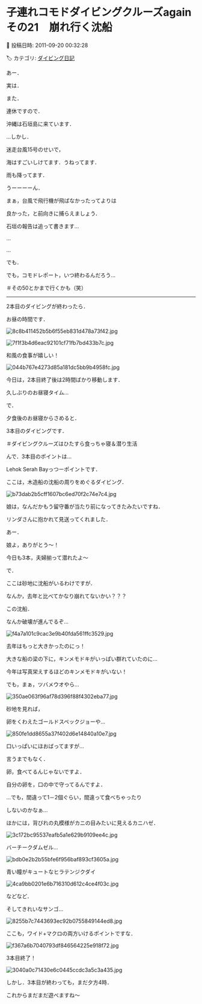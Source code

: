 # 子連れコモドダイビングクルーズagain　その21　崩れ行く沈船

📅 投稿日時: 2011-09-20 00:32:28

🏷️ カテゴリ: [ダイビング日記](ce3a7a8d424d112fce83ee85c81a0e344.md)

あー．


実は．


また．


連休ですので．


沖縄は石垣島に来ています．





…しかし．


迷走台風15号のせいで，


海はすごいしけてます．うねってます．


雨も降ってます．





うーーーーん．


まぁ，台風で飛行機が飛ばなかったってよりは


良かった，と前向きに捕らえましょう．





石垣の報告は追って書きます…


…


…


でも．


でも，コモドレポート，いつ終わるんだろう…


＃その50とかまで行くかも（笑）


-----





2本目のダイビングが終わったら．


お昼の時間です．




![8c8b411452b5b6f55eb831d478a73f42.jpg](images/8c8b411452b5b6f55eb831d478a73f42.jpg)









![7f1f3b4d6eac92101cf71fb7bd433b7c.jpg](images/7f1f3b4d6eac92101cf71fb7bd433b7c.jpg)




和風の食事が嬉しい！




![044b767e4273d85a181dc5bb9b4958fc.jpg](images/044b767e4273d85a181dc5bb9b4958fc.jpg)







今日は，2本目終了後は2時間ばかり移動します．


久しぶりのお昼寝タイム…





で．


夕食後のお昼寝からさめると．


3本目のダイビングです．


＃ダイビングクルーズはひたすら食っちゃ寝＆潜り生活





んで．3本目のポイントは…


Lehok Serah Bayっつーポイントです．


ここは，木造船の沈船の周りをめぐるダイビング．




![b73dab2b5cff1607bc6ed70f2c74e7c4.jpg](images/b73dab2b5cff1607bc6ed70f2c74e7c4.jpg)







娘は，なんだかもう留守番が当たり前になってきたみたいですね．


リンダさんに抱かれて見送ってくれました．


あー．


娘よ，ありがとう～！


今日も3本，夫婦揃って潜れたよ～





で．


ここは砂地に沈船がいるわけですが．


なんか，去年と比べてかなり崩れてないかい？？？


この沈船．


なんか破壊が進んでるぞ…




![f4a7a101c9cac3e9b40fda561ffc3529.jpg](images/f4a7a101c9cac3e9b40fda561ffc3529.jpg)




去年はもっと大きかったのにっ！


大きな船の梁の下に，キンメモドキがいっぱい群れていたのに…


今年は写真栄えするほどのキンメモドキがいない！





でも，まぁ，ツバメウオやら…




![350ae063f96af78d396f88f4302eba77.jpg](images/350ae063f96af78d396f88f4302eba77.jpg)







砂地を見れば，


卵をくわえたゴールドスペックジョーや…




![850fe1dd8655a37f402d6e14840a10e7.jpg](images/850fe1dd8655a37f402d6e14840a10e7.jpg)




口いっぱいにほおばってますが…


言うまでもなく．


卵，食べてるんじゃないですよ．


自分の卵を，口の中で守ってるんですよ．


…でも，間違って1－2個ぐらい，間違って食べちゃったり


しないのかなぁ…





ほかには，背びれの丸模様がカニの目みたいに見えるカニハゼ．




![3c172bc95537eafb5a1e629b9109ee4c.jpg](images/3c172bc95537eafb5a1e629b9109ee4c.jpg)







バーチークダムゼル…




![bdb0e2b2b55bfe6f956baf893cf3605a.jpg](images/bdb0e2b2b55bfe6f956baf893cf3605a.jpg)







青い瞳がキュートなヒラテンジクダイ




![4ca9bb0201e6b716310d612c4ce4f03c.jpg](images/4ca9bb0201e6b716310d612c4ce4f03c.jpg)







などなど．





そしてきれいなサンゴ…




![8255b7c7443693ec92b0755849144ed8.jpg](images/8255b7c7443693ec92b0755849144ed8.jpg)







ここも，ワイド+マクロの両方いけるポイントですな．




![f367a6b7040793df846564225e918f72.jpg](images/f367a6b7040793df846564225e918f72.jpg)




3本目終了！







![3040a0c71430e6c0445ccdc3a5c3a435.jpg](images/3040a0c71430e6c0445ccdc3a5c3a435.jpg)







しかし．3本目が終わっても，まだ夕方4時．


これからまだまだ遊べますね～
